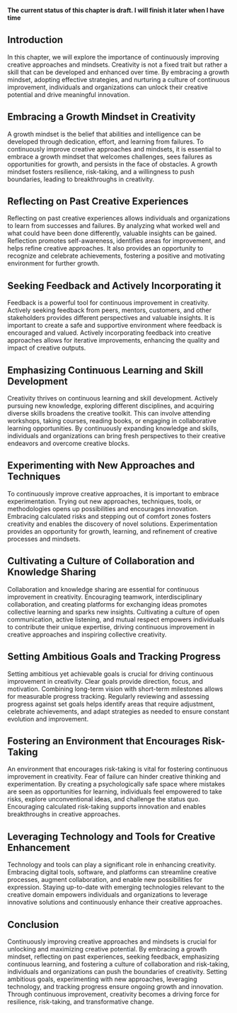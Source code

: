 **The current status of this chapter is draft. I will finish it later when I have time**

Introduction
------------

In this chapter, we will explore the importance of continuously improving creative approaches and mindsets. Creativity is not a fixed trait but rather a skill that can be developed and enhanced over time. By embracing a growth mindset, adopting effective strategies, and nurturing a culture of continuous improvement, individuals and organizations can unlock their creative potential and drive meaningful innovation.

Embracing a Growth Mindset in Creativity
----------------------------------------

A growth mindset is the belief that abilities and intelligence can be developed through dedication, effort, and learning from failures. To continuously improve creative approaches and mindsets, it is essential to embrace a growth mindset that welcomes challenges, sees failures as opportunities for growth, and persists in the face of obstacles. A growth mindset fosters resilience, risk-taking, and a willingness to push boundaries, leading to breakthroughs in creativity.

Reflecting on Past Creative Experiences
---------------------------------------

Reflecting on past creative experiences allows individuals and organizations to learn from successes and failures. By analyzing what worked well and what could have been done differently, valuable insights can be gained. Reflection promotes self-awareness, identifies areas for improvement, and helps refine creative approaches. It also provides an opportunity to recognize and celebrate achievements, fostering a positive and motivating environment for further growth.

Seeking Feedback and Actively Incorporating it
----------------------------------------------

Feedback is a powerful tool for continuous improvement in creativity. Actively seeking feedback from peers, mentors, customers, and other stakeholders provides different perspectives and valuable insights. It is important to create a safe and supportive environment where feedback is encouraged and valued. Actively incorporating feedback into creative approaches allows for iterative improvements, enhancing the quality and impact of creative outputs.

Emphasizing Continuous Learning and Skill Development
-----------------------------------------------------

Creativity thrives on continuous learning and skill development. Actively pursuing new knowledge, exploring different disciplines, and acquiring diverse skills broadens the creative toolkit. This can involve attending workshops, taking courses, reading books, or engaging in collaborative learning opportunities. By continuously expanding knowledge and skills, individuals and organizations can bring fresh perspectives to their creative endeavors and overcome creative blocks.

Experimenting with New Approaches and Techniques
------------------------------------------------

To continuously improve creative approaches, it is important to embrace experimentation. Trying out new approaches, techniques, tools, or methodologies opens up possibilities and encourages innovation. Embracing calculated risks and stepping out of comfort zones fosters creativity and enables the discovery of novel solutions. Experimentation provides an opportunity for growth, learning, and refinement of creative processes and mindsets.

Cultivating a Culture of Collaboration and Knowledge Sharing
------------------------------------------------------------

Collaboration and knowledge sharing are essential for continuous improvement in creativity. Encouraging teamwork, interdisciplinary collaboration, and creating platforms for exchanging ideas promotes collective learning and sparks new insights. Cultivating a culture of open communication, active listening, and mutual respect empowers individuals to contribute their unique expertise, driving continuous improvement in creative approaches and inspiring collective creativity.

Setting Ambitious Goals and Tracking Progress
---------------------------------------------

Setting ambitious yet achievable goals is crucial for driving continuous improvement in creativity. Clear goals provide direction, focus, and motivation. Combining long-term vision with short-term milestones allows for measurable progress tracking. Regularly reviewing and assessing progress against set goals helps identify areas that require adjustment, celebrate achievements, and adapt strategies as needed to ensure constant evolution and improvement.

Fostering an Environment that Encourages Risk-Taking
----------------------------------------------------

An environment that encourages risk-taking is vital for fostering continuous improvement in creativity. Fear of failure can hinder creative thinking and experimentation. By creating a psychologically safe space where mistakes are seen as opportunities for learning, individuals feel empowered to take risks, explore unconventional ideas, and challenge the status quo. Encouraging calculated risk-taking supports innovation and enables breakthroughs in creative approaches.

Leveraging Technology and Tools for Creative Enhancement
--------------------------------------------------------

Technology and tools can play a significant role in enhancing creativity. Embracing digital tools, software, and platforms can streamline creative processes, augment collaboration, and enable new possibilities for expression. Staying up-to-date with emerging technologies relevant to the creative domain empowers individuals and organizations to leverage innovative solutions and continuously enhance their creative approaches.

Conclusion
----------

Continuously improving creative approaches and mindsets is crucial for unlocking and maximizing creative potential. By embracing a growth mindset, reflecting on past experiences, seeking feedback, emphasizing continuous learning, and fostering a culture of collaboration and risk-taking, individuals and organizations can push the boundaries of creativity. Setting ambitious goals, experimenting with new approaches, leveraging technology, and tracking progress ensure ongoing growth and innovation. Through continuous improvement, creativity becomes a driving force for resilience, risk-taking, and transformative change.
